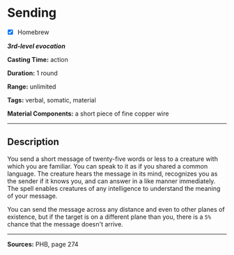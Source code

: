 # Sending

- [x] Homebrew

***3rd-level evocation***

**Casting Time:** action

**Duration:** 1 round

**Range:** unlimited

**Tags:** verbal, somatic, material

**Material Components:** a short piece of fine copper wire

---

## Description
You send a short message of twenty-five words or less to a creature with which you are familiar.
You can speak to it as if you shared a common language.
The creature hears the message in its mind, recognizes you as the sender if it knows you, and can answer in a like manner immediately.
The spell enables creatures of any intelligence to understand the meaning of your message.

You can send the message across any distance and even to other planes of existence, but if the target is on a different plane than you, there is a `5%` chance that the message doesn't arrive.

---

**Sources:** PHB, page 274
